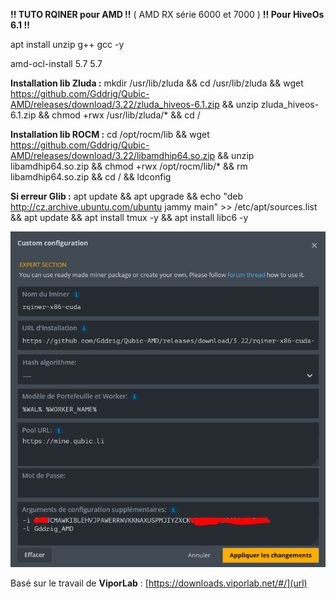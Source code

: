 **!! TUTO RQINER pour AMD !!** ( AMD RX série 6000 et 7000 )
**!! Pour HiveOs 6.1 !!**

apt install unzip g++ gcc  -y

amd-ocl-install 5.7 5.7

**Installation lib Zluda :**
mkdir /usr/lib/zluda && cd /usr/lib/zluda && wget https://github.com/Gddrig/Qubic-AMD/releases/download/3.22/zluda_hiveos-6.1.zip && unzip zluda_hiveos-6.1.zip && chmod +rwx /usr/lib/zluda/* && cd /

**Installation lib ROCM :**
cd /opt/rocm/lib && wget https://github.com/Gddrig/Qubic-AMD/releases/download/3.22/libamdhip64.so.zip && unzip libamdhip64.so.zip && chmod +rwx /opt/rocm/lib/* && rm libamdhip64.so.zip && cd / && ldconfig

**Si erreur Glib :**
apt update && apt upgrade && echo "deb http://cz.archive.ubuntu.com/ubuntu jammy main" >> /etc/apt/sources.list && apt update && apt install tmux -y && apt install libc6 -y

![alt text](https://github.com/Gddrig/Qubic-AMD/blob/main/Capture.PNG)

Basé sur le travail de **ViporLab** : [https://downloads.viporlab.net/#/](url)
